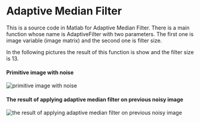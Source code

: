 # Adaptive Median Filter
This is a source code in Matlab for Adaptive Median Filter. There is a main function whose name is AdaptiveFilter with two parameters. 
The first one is image variable (image matrix) and the second one is filter size.

In the following pictures the result of this function is show and the filter size is 13.

#### Primitive image with noise

![primitive image with noise](https://user-images.githubusercontent.com/15813546/31782356-873413f4-b507-11e7-8c72-b5ffed70b9d2.png)

#### The result of applying adaptive median filter on previous noisy image

![the result of applying adaptive median filter on previous noisy image](https://user-images.githubusercontent.com/15813546/31782357-875cbd7c-b507-11e7-9561-f5fd066e2384.png)
